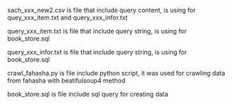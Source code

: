 sach_xxx_new2.csv is file that include query content, is using for quey_xxx_item.txt and query_xxx_infor.txt

query_xxx_item.txt is file that include query string, is using for book_store.sql

query_xxx_infor.txt is file that include query string, is using for book_store.sql

crawl_fahasha.py is file include python script, it was used for crawling data from fahasha with beatifulsoup4 method

book_store.sql is file include sql query for creating data

